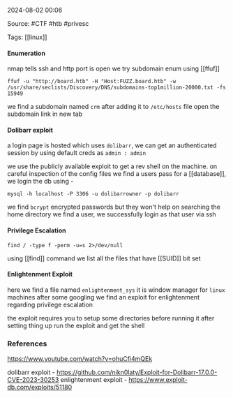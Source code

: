 
2024-08-02 00:06

Source: #CTF #htb #privesc 

Tags: [[linux]]
#### Enumeration 

nmap tells ssh and http port is open
we try subdomain enum using [[ffuf]] 

```
ffuf -u "http://board.htb" -H "Host:FUZZ.board.htb" -w /usr/share/seclists/Discovery/DNS/subdomains-top1million-20000.txt -fs 15949
```

we find a subdomain named `crm` after adding it to `/etc/hosts` file open the subdomain link in new tab  
#### Dolibarr exploit 

a login page is hosted which uses `dolibarr`, we can get an authenticated session by using default creds as `admin : admin`

we use the publicly available exploit to get a rev shell on the machine.
on careful inspection of the config files we find a users pass for a [[database]], we login the db using -
```
mysql -h localhost -P 3306 -u dolibarrowner -p dolibarr
```
we find `bcrypt` encrypted passwords but they won't help
on searching the home directory we find a user, we successfully login as that user via ssh 
#### Privilege Escalation 

```
find / -type f -perm -u=s 2>/dev/null
```

using [[find]] command we list all the files that have [[SUID]] bit set
#### Enlightenment Exploit 

here we find a file named `enlightenment_sys` it is window manager for `linux` machines 
after some googling we find an exploit for enlightenment regarding privilege escalation 

the exploit requires you to setup some directories before running it
after setting thing up run the exploit and get the shell
### References
https://www.youtube.com/watch?v=ohuCfi4mQEk

dolibarr exploit - https://github.com/nikn0laty/Exploit-for-Dolibarr-17.0.0-CVE-2023-30253
enlightenment exploit - https://www.exploit-db.com/exploits/51180